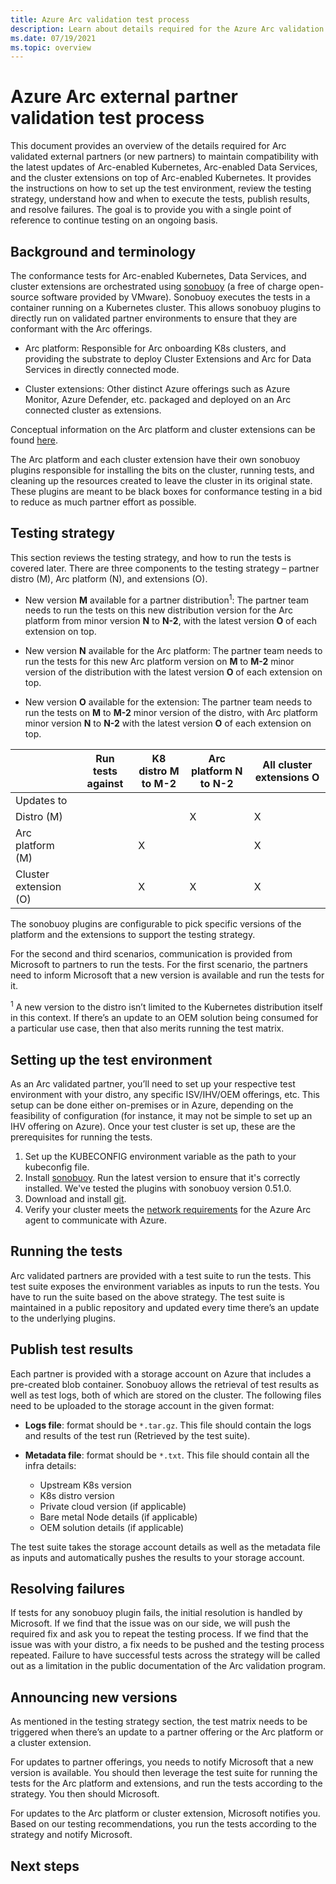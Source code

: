 ```yaml
---
title: Azure Arc validation test process
description: Learn about details required for the Azure Arc validation process to conform to the Arc-enabled Kubernetes, Data Services, and cluster extensions.
ms.date: 07/19/2021
ms.topic: overview
---
```


# Azure Arc external partner validation test process

This document provides an overview of the details required for Arc validated external partners (or new partners) to maintain compatibility with the latest updates of Arc-enabled Kubernetes, Arc-enabled Data Services, and the cluster extensions on top of Arc-enabled Kubernetes. It provides the instructions on how to set up the test environment, review the testing strategy, understand how and when to execute the tests, publish results, and resolve failures. The goal is to provide you with a single point of reference to continue testing on an ongoing basis.

## Background and terminology

The conformance tests for Arc-enabled Kubernetes, Data Services, and cluster extensions are orchestrated using [sonobuoy](https://github.com/vmware-tanzu/sonobuoy) (a free of charge open-source software provided by VMware). Sonobuoy executes the tests in a container running on a Kubernetes cluster. This allows sonobuoy plugins to directly run on validated partner environments to ensure that they are conformant with the Arc offerings.  

- Arc platform: Responsible for Arc onboarding K8s clusters, and providing the substrate to deploy Cluster Extensions and Arc for Data Services in directly connected mode.

- Cluster extensions: Other distinct Azure offerings such as Azure Monitor, Azure Defender, etc. packaged and deployed on an Arc connected cluster as extensions.

Conceptual information on the Arc platform and cluster extensions can be found [here](../kubernetes/conceptual-agent-architecture.md). 

The Arc platform and each cluster extension have their own sonobuoy plugins responsible for installing the bits on the cluster, running tests, and cleaning up the resources created to leave the cluster in its original state. These plugins are meant to be black boxes for conformance testing in a bid to reduce as much partner effort as possible.

## Testing strategy

This section reviews the testing strategy, and how to run the tests is covered later. There are three components to the testing strategy – partner distro (M), Arc platform (N), and extensions (O). 

- New version **M** available for a partner distribution<sup>1</sup>: The partner team needs to run the tests on this new distribution version for the Arc platform from minor version **N** to **N-2**, with the latest version **O** of each extension on top.

- New version **N** available for the Arc platform: The partner team needs to run the tests for this new Arc platform version on **M** to **M-2** minor version of the distribution with the latest version **O** of each extension on top.

- New version **O** available for the extension: The partner team needs to run the tests on **M** to **M-2** minor version of the distro, with Arc platform minor version **N** to **N-2** with the latest version **O** of each extension on top.

| |Run tests against |K8 distro **M** to **M-2** |Arc platform **N** to **N-2** |All cluster extensions **O** |
|--|----------|----------|----------|----------|
|Updates to|||||
|Distro (M) |||X |X |
|Arc platform (M) ||X ||X |
|Cluster extension (O) ||X |X |X |

The sonobuoy plugins are configurable to pick specific versions of the platform and the extensions to support the testing strategy. 

For the second and third scenarios, communication is provided from Microsoft to partners to run the tests. For the first scenario, the partners need to inform Microsoft that a new version is available and run the tests for it. 

<sup>1</sup> A new version to the distro isn’t limited to the Kubernetes distribution itself in this context. If there’s an update to an OEM solution being consumed for a particular use case, then that also merits running the test matrix.

## Setting up the test environment

As an Arc validated partner, you’ll need to set up your respective test environment with your distro, any specific ISV/IHV/OEM offerings, etc. This setup can be done either on-premises or in Azure, depending on the feasibility of configuration (for instance, it may not be simple to set up an IHV offering on Azure). Once your test cluster is set up, these are the prerequisites for running the tests.

1. Set up the KUBECONFIG environment variable as the path to your kubeconfig file.
1. Install [sonobuoy](https://github.com/vmware-tanzu/sonobuoy#installation). Run the latest version to ensure that it's correctly installed. We've tested the plugins with sonobuoy version 0.51.0.
1. Download and install [git](https://git-scm.com/downloads).
1. Verify your cluster meets the [network requirements](../kubernetes/quickstart-connect-cluster.md?tabs=azure-cli.md#meet-network-requirements) for the Azure Arc agent to communicate with Azure.

## Running the tests

Arc validated partners are provided with a test suite to run the tests. This test suite exposes the environment variables as inputs to run the tests. You have to run the suite based on the above strategy. The test suite is maintained in a public repository and updated every time there’s an update to the underlying plugins.

## Publish test results

Each partner is provided with a storage account on Azure that includes a pre-created blob container. Sonobuoy allows the retrieval of test results as well as test logs, both of which are stored on the cluster. The following files need to be uploaded to the storage account in the given format: 

- **Logs file**: format should be `*.tar.gz`. This file should contain the logs and results of the test run (Retrieved by the test suite). 

- **Metadata file**: format should be `*.txt`. This file should contain all the infra details: 

   - Upstream K8s version 
   - K8s distro version 
   - Private cloud version (if applicable) 
   - Bare metal Node details (if applicable) 
   - OEM solution details (if applicable) 

The test suite takes the storage account details as well as the metadata file as inputs and automatically pushes the results to your storage account.

## Resolving failures

If tests for any sonobuoy plugin fails, the initial resolution is handled by Microsoft. If we find that the issue was on our side, we will push the required fix and ask you to repeat the testing process. If we find that the issue was with your distro, a fix needs to be pushed and the testing process repeated. Failure to have successful tests across the strategy will be called out as a limitation in the public documentation of the Arc validation program.

## Announcing new versions

As mentioned in the testing strategy section, the test matrix needs to be triggered when there’s an update to a partner offering or the Arc platform or a cluster extension.  

For updates to partner offerings, you needs to notify Microsoft that a new version is available. You should then leverage the test suite for running the tests for the Arc platform and extensions, and run the tests according to the strategy. You then should Microsoft. 

For updates to the Arc platform or cluster extension, Microsoft notifies you. Based on our testing recommendations, you run the tests according to the strategy and notify Microsoft.

## Next steps